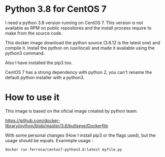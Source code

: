 # Python 3.8 for CentOS 7

I need a python 3.8 version running on CentOS 7. This version is not available as RPM on public repositores and
the install process require to make from the source code.

This docker image download the python source (3.8.12 is the latest one) and compile it. Install the 
python on /usr/local/ and made it available using the python3 command.

Also I have installed the pip3 too. 

CentOS 7 has a strong dependency with python 2, you can't rename the default python installer with a python3. 

# How to use it
This image is based on the oficial image created by python team: 

https://github.com/docker-library/python/blob/master/3.8/bullseye/Dockerfile 

With some personal changes (How I install pip3 or the flags used), but the usage should be equals. 
Exammple usage : 
```
docker run ferrosa/centos7-python3.8:latest myfile.py
 
```
